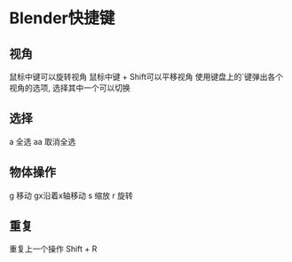 # Blender快捷键

## 视角
鼠标中键可以旋转视角
鼠标中键 + Shift可以平移视角
使用键盘上的`键弹出各个视角的选项, 选择其中一个可以切换

## 选择
a 全选
aa 取消全选

## 物体操作
g 移动 gx沿着x轴移动
s 缩放
r 旋转

## 重复
重复上一个操作 Shift + R


